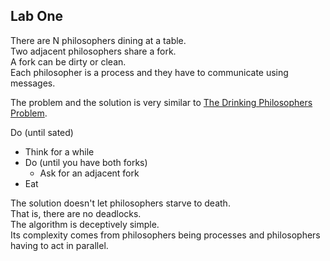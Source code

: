 ## Lab One

There are N philosophers dining at a table.  
Two adjacent philosophers share a fork.  
A fork can be dirty or clean.  
Each philosopher is a process and they have to communicate using messages.  

The problem and the solution is very similar to [The Drinking Philosophers Problem](https://dl.acm.org/citation.cfm?id=1804&dl=ACM&coll=DL).  

Do (until sated)
*  Think for a while
*  Do (until you have both forks)
    * Ask for an adjacent fork
*  Eat
  
The solution doesn't let philosophers starve to death.  
That is, there are no deadlocks.  
The algorithm is deceptively simple.  
Its complexity comes from philosophers being processes and philosophers having to act in parallel.  
  
